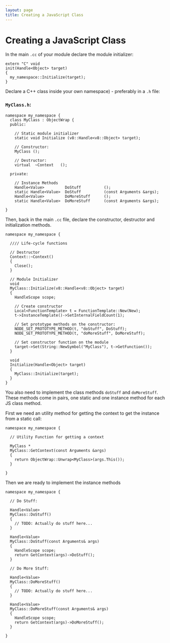 ```yaml
---
layout: page
title: Creating a JavaScript Class
---
```


# Creating a JavaScript Class

In the main `.cc` of your module declare the module initializer:

    extern "C" void
    init(Handle<Object> target)
    {
      my_namespace::Initialize(target);
    }

Declare a C++ class inside your own namespace) - preferably in a `.h` file:

### `MyClass.h`:

    namespace my_namespace {
      class MyClass : ObjectWrap {
      public:
        
        // Static module initializer
        static void Initialize (v8::Handle<v8::Object> target);
        
        // Constructor:
        MyClass ();
        
        // Destructor:
        virtual  ~Context   ();
        
      private:
        
        // Instance Methods
        Handle<Value>         DoStuff          ();
        static Handle<Value>  DoStuff          (const Arguments &args);
        Handle<Value>         DoMoreStuff      ();
        static Handle<Value>  DoMoreStuff      (const Arguments &args);

    }

Then, back in the main `.cc` file, declare the constructor, destructor and initialization methods.

    namespace my_namespace {

      //// Life-cycle functions

      // Destructor
      Context::~Context()
      {
        Close();
      }

      // Module Initializer
      void
      MyClass::Initialize(v8::Handle<v8::Object> target)
      {
        HandleScope scope;

        // Create constructor
        Local<FunctionTemplate> t = FunctionTemplate::New(New);
        t->InstanceTemplate()->SetInternalFieldCount(1);

        // Set prototype methods on the constructor:
        NODE_SET_PROTOTYPE_METHOD(t, "doStuff", DoStuff);
        NODE_SET_PROTOTYPE_METHOD(t, "doMoreStuff", DoMoreStuff);

        // Set constructor function on the module
        target->Set(String::NewSymbol("MyClass"), t->GetFunction());
      }

      void
      Initialize(Handle<Object> target)
      {
        MyClass::Initialize(target);
      }
    }

You also need to implement the class methods `doStuff` and `doMoreStuff`. These methods come in pairs, one static and one instance method for each JS class method.

First we need an utility method for getting the context to get the instance from a static call:

    namespace my_namespace {
      
      // Utility Function for getting a context
      
      MyClass *
      MyClass::GetContext(const Arguments &args)
      {
        return ObjectWrap::Unwrap<MyClass>(args.This());
      }
      
    }

Then we are ready to implement the instance methods

    namespace my_namespace {

      // Do Stuff:

      Handle<Value>
      MyClass::DoStuff()
      {
        // TODO: Actually do stuff here...
      }

      Handle<Value>
      MyClass::DoStuff(const Arguments& args)
      {
        HandleScope scope;
        return GetContext(args)->DoStuff();
      }
      
      // Do More Stuff:
      
      Handle<Value>
      MyClass::DoMoreStuff()
      {
        // TODO: Actually do stuff here...
      }

      Handle<Value>
      MyClass::DoMoreStuff(const Arguments& args)
      {
        HandleScope scope;
        return GetContext(args)->DoMoreStuff();
      }

    }